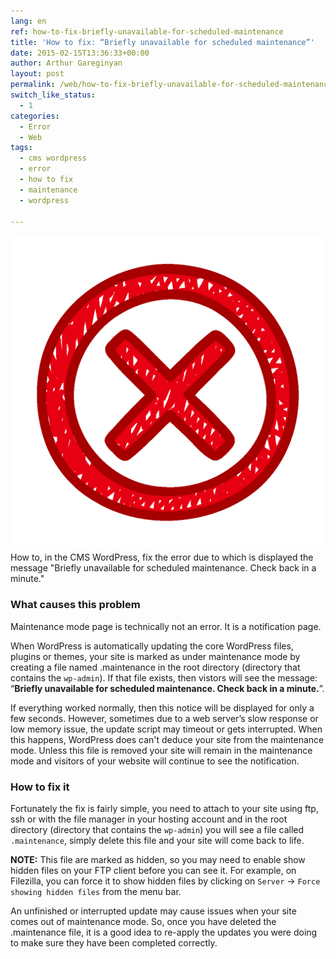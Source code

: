 ```yaml
---
lang: en
ref: how-to-fix-briefly-unavailable-for-scheduled-maintenance
title: 'How to fix: “Briefly unavailable for scheduled maintenance”'
date: 2015-02-15T13:36:33+00:00
author: Arthur Gareginyan
layout: post
permalink: /web/how-to-fix-briefly-unavailable-for-scheduled-maintenance.html
switch_like_status:
  - 1
categories:
  - Error
  - Web
tags:
  - cms wordpress
  - error
  - how to fix
  - maintenance
  - wordpress

---
```


![thumb](/images/error.png)
How to, in the CMS WordPress, fix the error due to which is displayed the message "Briefly unavailable for scheduled maintenance. Check back in a minute."


### What causes this problem

Maintenance mode page is technically not an error. It is a notification page.

When WordPress is automatically updating the core WordPress files, plugins or themes, your site is marked as under maintenance mode by creating a file named .maintenance in the root directory (directory that contains the `wp-admin`). If that file exists, then vistors will see the message: “**Briefly unavailable for scheduled maintenance. Check back in a minute.**”.

If everything worked normally, then this notice will be displayed for only a few seconds. However, sometimes due to a web server’s slow response or low memory issue, the update script may timeout or gets interrupted. When this happens, WordPress does can't deduce your site from the maintenance mode. Unless this file is removed your site will remain in the maintenance mode and visitors of your website will continue to see the notification.


### How to fix it

Fortunately the fix is fairly simple, you need to attach to your site using ftp, ssh or with the file manager in your hosting account and in the root directory (directory that contains the `wp-admin`) you will see a file called `.maintenance`, simply delete this file and your site will come back to life.

**NOTE:** This file are marked as hidden, so you may need to enable show hidden files on your FTP client before you can see it. For example, on Filezilla, you can force it to show hidden files by clicking on `Server` -&gt; `Force showing hidden files` from the menu bar.

An unfinished or interrupted update may cause issues when your site comes out of maintenance mode. So, once you have deleted the .maintenance file, it is a good idea to re-apply the updates you were doing to make sure they have been completed correctly.
